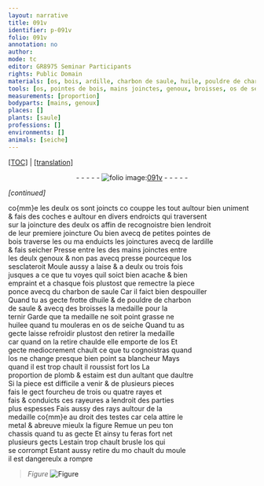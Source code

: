```yaml
---
layout: narrative
title: 091v
identifier: p-091v
folio: 091v
annotation: no
author:
mode: tc
editor: GR8975 Seminar Participants
rights: Public Domain
materials: [os, bois, ardille, charbon de saule, huile, pouldre de charbon de saule, huilee, os de seiche, plomb, estaim, metal, estain]
tools: [os, pointes de bois, mains joinctes, genoux, broisses, os de seiche, chassis, moule]
measurements: [proportion]
bodyparts: [mains, genoux]
places: []
plants: [saule]
professions: []
environments: []
animals: [seiche]
---
```


<p><a href="{{ site.baseurl }}/diplomatic/">[TOC]</a> | <a href="{{ site.baseurl }}/texts/p-091v_tl/" target="_blank">[translation]</a></p><div class="folio" align="center">- - - - - <a href="http://gallica.bnf.fr/ark:/12148/btv1b10500001g/f188.image" target="_blank"><img src="https://cu-mkp.github.io/2017-workshop-edition/assets/photo-icon.png" alt="folio image: " style="display:inline-block; margin-bottom:-3px;"/>091v</a> - - - - - </div>  
 
*[continued]*
  
co{mm}e les deulx <span class="tl"><span class="m">os</span></span> sont joincts <span class="del">co</span> couppe les tout aultour bien uniment<br/> & fais des coches <span class="del">e</span> aultour en divers endroicts qui traversent<br/> sur la joincture des deulx <span class="tl"><span class="m">os</span></span> affin de recognoistre bien lendroit<br/> de leur premiere joincture Ou bien avecq de petites <span class="tl">pointes de<br/> <span class="m">bois</span></span> traverse les ou <span class="del">ma</span> enduicts les joinctures avecq de l<span class="m">ardille</span><br/> & fais seicher Presse <span class="del">entre les</span> des <span class="tl"><span class="bp">mains</span> joinctes</span> entre<br/> les deulx <span class="tl"><span class="bp">genoux</span></span> & non pas avecq presse pourceque l<span class="tl"><span class="m">os</span></span><br/> sesclateroit Moule aussy a laise & a deulx ou trois fois<br/> jusques a ce que tu voyes quil soict bien acache & bien<br/> empraint et a chasque fois plustost que remectre la piece<br/> ponce avecq du <span class="m">charbon de <span class="pa">saule</span></span> Car il faict bien despouiller<br/> Quand tu as gecte frotte d<span class="m">huile</span> & de <span class="m">pouldre de charbon<br/> de <span class="pa">saule</span></span> & avecq des <span class="tl">broisses</span> la medaille pour la<br/> ternir Garde que ta medaille ne soit point grasse ne<br/> <span class="m">huilee</span> quand tu mouleras en <span class="tl"><span class="m">os de <span class="al">seiche</span></span></span> Quand tu as<br/> gecte laisse refroidir plustost den retirer la medaille<br/> car quand on la retire chaulde elle emporte de l<span class="tl"><span class="m">os</span></span> Et<br/> gecte mediocrement chault ce que tu cognoistras quand<br/> l<span class="tl"><span class="m">os</span></span> ne change presque <span class="del">bien</span> point sa blancheur Mays<br/> quand il est trop chault il roussist fort l<span class="tl"><span class="m">os</span></span> La<br/> <span class="ms">proportion</span> de <span class="m">plomb</span> & <span class="m">estaim</span> est dun aultant que daultre<br/> Si la piece est difficile a venir & de plusieurs pieces<br/> fais le gect fourcheu de trois ou quatre rayes <span class="del">et</span><br/> <span class="del">fais</span> & conduicts ces rayeures a lendroit des parties<br/> plus espesses Fais aussy des rays aultour de la<br/> medaille co{mm}e au droit des testes car cela attire le<br/> <span class="m">metal</span> & abreuve mieulx la figure Remue un peu ton<br/> <span class="tl">chassis</span> quand tu as gecte Et ainsy tu feras fort net<br/> plusieurs gects L<span class="m">estain</span> trop chault brusle l<span class="tl"><span class="m">os</span></span> qui<br/> se corrompt Estant aussy retire <span class="del">du mo</span> chault du <span class="tl">moule</span><br/> il est dangereulx a rompre<br/> 
> *Figure*
> <a href="https://drive.google.com/open?id=0B9-oNrvWdlO5Q2hHbzNsX1JlYUU" target="_blank"><img src="https://cu-mkp.github.io/GR8975-edition/assets/photo-icon.png" alt="Figure" style="display:inline-block; margin-bottom:-3px;"/></a>
 
 
